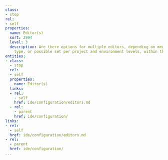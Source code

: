 ```yaml
---
class:
- stop
rel:
- self
properties:
  name: Editor(s)
  sort: 2994
  level: 3
  description: Are there options for multiple editors, depending on media or file
    type, or possible set per project and environment levels, within the IDE.
entities:
- class:
  - stop
  rel:
  - self
  properties:
    name: Editor(s)
  links:
  - rel:
    - self
    href: ide/configuration/editors.md
  - rel:
    - parent
    href: ide/configuration/
links:
- rel:
  - self
  href: ide/configuration/editors.md
- rel:
  - parent
  href: ide/configuration/
...
```

